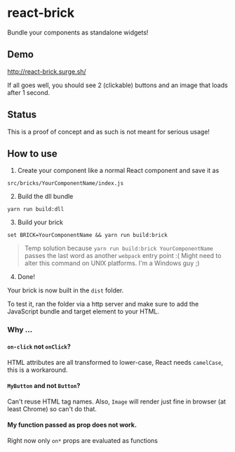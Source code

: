 # react-brick

Bundle your components as standalone widgets!

## Demo

http://react-brick.surge.sh/

If all goes well, you should see 2 (clickable) buttons and an image that loads after 1 second.

## Status

This is a proof of concept and as such is not meant for serious usage!

## How to use

1. Create your component like a normal React component and save it as

```
src/bricks/YourComponentName/index.js
```

2. Build the dll bundle

```
yarn run build:dll
```

3. Build your brick

```
set BRICK=YourComponentName && yarn run build:brick
```

> Temp solution because `yarn run build:brick YourComponentName` passes the last word as another `webpack` entry point :( Might need to alter this command on UNIX platforms. I'm a Windows guy ;)

4. Done!

Your brick is now built in the `dist` folder. 

To test it, ran the folder via a http server and make sure to add the JavaScript bundle and target element to your HTML.

### Why ...

#### `on-click` not `onClick`?

HTML attributes are all transformed to lower-case, React needs `camelCase`, this is a workaround.

#### `MyButton` and not `Button`?

Can't reuse HTML tag names. Also, `Image` will render just fine in browser (at least Chrome) so can't do that.

#### My function passed as prop does not work.

Right now only `on*` props are evaluated as functions